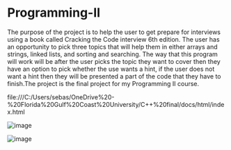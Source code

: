 # Programming-II
The purpose of the project is to help the user to get prepare for interviews using a book called Cracking the Code interview 6th edition. The user has an opportunity to pick three topics that will help them in either arrays and strings, linked lists, and sorting and searching. The way that this program will work will be after the user picks the topic they want to cover then they have an option to pick whether the use wants a hint, if the user does not want a hint then they will be presented a part of the code that they have to finish.The project is the final project for my Programming II course.

file:///C:/Users/sebas/OneDrive%20-%20Florida%20Gulf%20Coast%20University/C++%20final/docs/html/index.html

![image](https://user-images.githubusercontent.com/72936062/146118040-6d966ab0-d70b-40bd-bb0e-6e794448e487.png)

![image](https://user-images.githubusercontent.com/72936062/146118085-a41a43d1-821f-4deb-8e69-afbc526f6b06.png)
